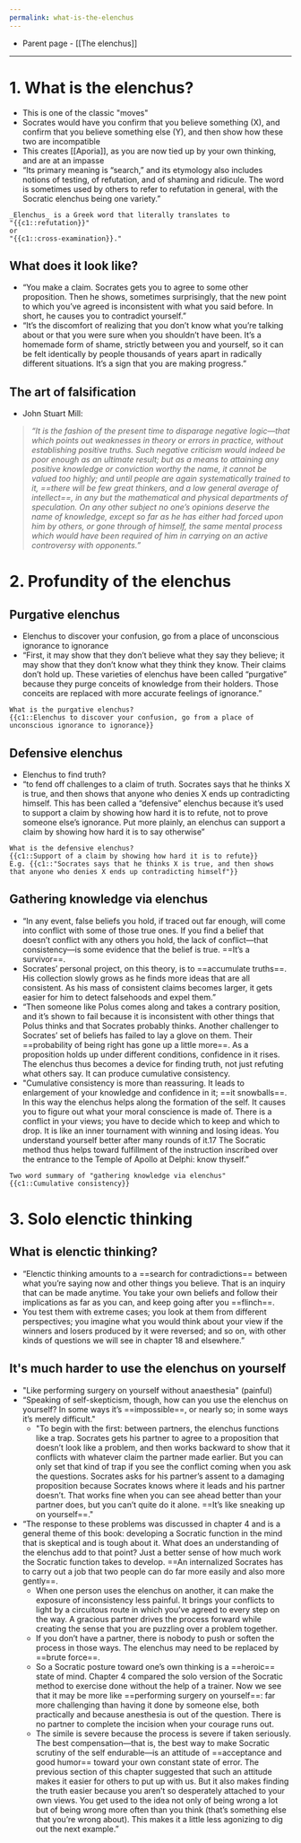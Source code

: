 ```yaml
---
permalink: what-is-the-elenchus
---
```


- Parent page - [[The elenchus]]
---
# 1. What is the elenchus?
- This is one of the classic "moves"
- Socrates would have you confirm that you believe something (X), and confirm that you believe something else (Y), and then show how these two are incompatible
- This creates [[Aporia]], as you are now tied up by your own thinking, and are at an impasse
- “Its primary meaning is “search,” and its etymology also includes notions of testing, of refutation, and of shaming and ridicule. The word is sometimes used by others to refer to refutation in general, with the Socratic elenchus being one variety.”
```
_Elenchus_ is a Greek word that literally translates to  
"{{c1::refutation}}"  
or  
"{{c1::cross-examination}}."
```
## What does it look like?
- “You make a claim. Socrates gets you to agree to some other proposition. Then he shows, sometimes surprisingly, that the new point to which you’ve agreed is inconsistent with what you said before. In short, he causes you to contradict yourself.”
- “It’s the discomfort of realizing that you don’t know what you’re talking about or that you were sure when you shouldn’t have been. It’s a homemade form of shame, strictly between you and yourself, so it can be felt identically by people thousands of years apart in radically different situations. It’s a sign that you are making progress.”
## The art of falsification
- John Stuart Mill:
> *“It is the fashion of the present time to disparage negative logic—that which points out weaknesses in theory or errors in practice, without establishing positive truths. Such negative criticism would indeed be poor enough as an ultimate result; but as a means to attaining any positive knowledge or conviction worthy the name, it cannot be valued too highly; and until people are again systematically trained to it, ==there will be few great thinkers, and a low general average of intellect==, in any but the mathematical and physical departments of speculation. On any other subject no one’s opinions deserve the name of knowledge, except so far as he has either had forced upon him by others, or gone through of himself, the same mental process which would have been required of him in carrying on an active controversy with opponents.”*
# 2. Profundity of the elenchus
## Purgative elenchus
- Elenchus to discover your confusion, go from a place of unconscious ignorance to ignorance
- “First, it may show that they don’t believe what they say they believe; it may show that they don’t know what they think they know. Their claims don’t hold up. These varieties of elenchus have been called “purgative” because they purge conceits of knowledge from their holders. Those conceits are replaced with more accurate feelings of ignorance.”
```
What is the purgative elenchus?
{{c1::Elenchus to discover your confusion, go from a place of unconscious ignorance to ignorance}}
```
## Defensive elenchus
- Elenchus to find truth?
- “to fend off challenges to a claim of truth. Socrates says that he thinks X is true, and then shows that anyone who denies X ends up contradicting himself. This has been called a “defensive” elenchus because it’s used to support a claim by showing how hard it is to refute, not to prove someone else’s ignorance. Put more plainly, an elenchus can support a claim by showing how hard it is to say otherwise”
```
What is the defensive elenchus?
{{c1::Support of a claim by showing how hard it is to refute}}
E.g. {{c1::"Socrates says that he thinks X is true, and then shows that anyone who denies X ends up contradicting himself"}}
```
## Gathering knowledge via elenchus
- “In any event, false beliefs you hold, if traced out far enough, will come into conflict with some of those true ones. If you find a belief that doesn’t conflict with any others you hold, the lack of conflict—that consistency—is some evidence that the belief is true. ==It’s a survivor==.
- Socrates’ personal project, on this theory, is to ==accumulate truths==. His collection slowly grows as he finds more ideas that are all consistent. As his mass of consistent claims becomes larger, it gets easier for him to detect falsehoods and expel them.”
- “Then someone like Polus comes along and takes a contrary position, and it’s shown to fail because it is inconsistent with other things that Polus thinks and that Socrates probably thinks. Another challenger to Socrates’ set of beliefs has failed to lay a glove on them. Their ==probability of being right has gone up a little more==. As a proposition holds up under different conditions, confidence in it rises. The elenchus thus becomes a device for finding truth, not just refuting what others say. It can produce cumulative consistency.
- "Cumulative consistency is more than reassuring. It leads to enlargement of your knowledge and confidence in it; ==it snowballs==. In this way the elenchus helps along the formation of the self. It causes you to figure out what your moral conscience is made of. There is a conflict in your views; you have to decide which to keep and which to drop. It is like an inner tournament with winning and losing ideas. You understand yourself better after many rounds of it.17 The Socratic method thus helps toward fulfillment of the instruction inscribed over the entrance to the Temple of Apollo at Delphi: know thyself.”
```
Two word summary of "gathering knowledge via elenchus"
{{c1::Cumulative consistency}}
```
# 3. Solo elenctic thinking
## What is elenctic thinking?
- “Elenctic thinking amounts to a ==search for contradictions== between what you’re saying now and other things you believe. That is an inquiry that can be made anytime. You take your own beliefs and follow their implications as far as you can, and keep going after you ==flinch==. 
- You test them with extreme cases; you look at them from different perspectives; you imagine what you would think about your view if the winners and losers produced by it were reversed; and so on, with other kinds of questions we will see in chapter 18 and elsewhere.”
## It's much harder to use the elenchus on yourself
- "Like performing surgery on yourself without anaesthesia" (painful)
- “Speaking of self-skepticism, though, how can you use the elenchus on yourself? In some ways it’s ==impossible==, or nearly so; in some ways it’s merely difficult."
	- "To begin with the first: between partners, the elenchus functions like a trap. Socrates gets his partner to agree to a proposition that doesn’t look like a problem, and then works backward to show that it conflicts with whatever claim the partner made earlier. But you can only set that kind of trap if you see the conflict coming when you ask the questions. Socrates asks for his partner’s assent to a damaging proposition because Socrates knows where it leads and his partner doesn’t. That works fine when you can see ahead better than your partner does, but you can’t quite do it alone. ==It’s like sneaking up on yourself==."
- “The response to these problems was discussed in chapter 4 and is a general theme of this book: developing a Socratic function in the mind that is skeptical and is tough about it. What does an understanding of the elenchus add to that point? Just a better sense of how much work the Socratic function takes to develop. ==An internalized Socrates has to carry out a job that two people can do far more easily and also more gently==. 
	- When one person uses the elenchus on another, it can make the exposure of inconsistency less painful. It brings your conflicts to light by a circuitous route in which you’ve agreed to every step on the way. A gracious partner drives the process forward while creating the sense that you are puzzling over a problem together. 
	- If you don’t have a partner, there is nobody to push or soften the process in those ways. The elenchus may need to be replaced by ==brute force==.
	- So a Socratic posture toward one’s own thinking is a ==heroic== state of mind. Chapter 4 compared the solo version of the Socratic method to exercise done without the help of a trainer. Now we see that it may be more like ==performing surgery on yourself==: far more challenging than having it done by someone else, both practically and because anesthesia is out of the question. There is no partner to complete the incision when your courage runs out. 
	- The simile is severe because the process is severe if taken seriously. The best compensation—that is, the best way to make Socratic scrutiny of the self endurable—is an attitude of ==acceptance and good humor== toward your own constant state of error. The previous section of this chapter suggested that such an attitude makes it easier for others to put up with us. But it also makes finding the truth easier because you aren’t so desperately attached to your own views. You get used to the idea not only of being wrong a lot but of being wrong more often than you think (that’s something else that you’re wrong about). This makes it a little less agonizing to dig out the next example.”